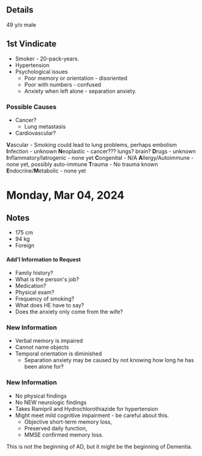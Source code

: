 ## Details

49 y/o male

## 1st Vindicate
- Smoker - 20-pack-years.
- Hypertension
- Psychological issues
	- Poor memory or orientation - disoriented
	- Poor with numbers - confused
	- Anxiety when left alone - separation anxiety. 

### Possible Causes
- Cancer?
	- Lung metastasis
- Cardiovascular?

**V**ascular - Smoking could lead to lung problems, perhaps embolism
**I**nfection - unknown
**N**eoplastic - cancer??? lungs? brain?
**D**rugs - unknown
**I**nflammatory/Iatrogenic - none yet
**C**ongenital - N/A
**A**llergy/Autoimmune - none yet, possibly auto-immune
**T**rauma - No trauma known
**E**ndocrine/**M**etabolic - none yet

# Monday, Mar 04, 2024

## Notes

- 175 cm
- 94 kg
- Foreign
#### Add'l Information to Request
- Family history?
- What is the person's job?
- Medication?
- Physical exam?
- Frequency of smoking?
- What does HE have to say?
- Does the anxiety only come from the wife?

### New Information

- Verbal memory is impaired
- Cannot name objects
- Temporal orientation is diminished
	- Separation anxiety may be caused by not knowing how long he has been alone for?

### New Information

- No physical findings
- No NEW neurologic findings
- Takes Ramipril and Hydrochlorothiazide for hypertension
- Might meet mild cognitive impairment - be careful about this.
	- Objective short-term memory loss,
	- Preserved daily function,
	- MMSE confirmed memory loss.

This is not the beginning of AD, but it might be the beginning of Dementia.
